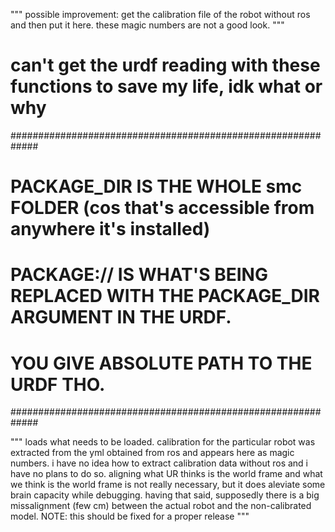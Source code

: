 """
possible improvement: 
    get the calibration file of the robot without ros
    and then put it here.
    these magic numbers are not a good look.
"""

# can't get the urdf reading with these functions to save my life, idk what or why

#############################################################
# PACKAGE_DIR IS THE WHOLE smc FOLDER (cos that's accessible from anywhere it's installed)
# PACKAGE:// IS WHAT'S BEING REPLACED WITH THE PACKAGE_DIR ARGUMENT IN THE URDF.
# YOU GIVE ABSOLUTE PATH TO THE URDF THO.
#############################################################

"""
loads what needs to be loaded.
calibration for the particular robot was extracted from the yml
obtained from ros and appears here as magic numbers.
i have no idea how to extract calibration data without ros
and i have no plans to do so.
aligning what UR thinks is the world frame
and what we think is the world frame is not really necessary,
but it does aleviate some brain capacity while debugging.
having that said, supposedly there is a big missalignment (few cm)
between the actual robot and the non-calibrated model.
NOTE: this should be fixed for a proper release
"""
